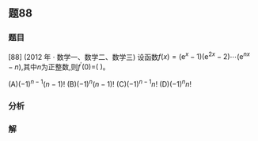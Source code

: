 ## 题88
### 题目
[88] (2012 年 · 数学一、数学二、数学三) 设函数$f( x)  = ( {{\mathrm{e}}^{x} - 1}) ( {{\mathrm{e}}^{2x} - 2}) \cdots ( {{\mathrm{e}}^{nx} - n})$,其中$n$为正整数,则${f}^{\prime }( 0)  =$(   )。

(A)${( -1) }^{n - 1}( {n - 1})$! (B)${( -1) }^{n}( {n - 1})$! (C)${( -1) }^{n - 1}n$! (D)${( -1) }^{n}n$! 
### 分析

### 解
